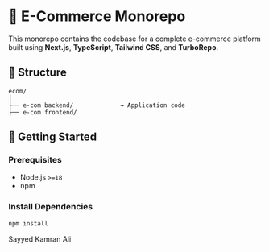 # 🛒 E-Commerce Monorepo

This monorepo contains the codebase for a complete e-commerce platform built using **Next.js**, **TypeScript**, **Tailwind CSS**, and **TurboRepo**.

## 📁 Structure

```
ecom/
│
├── e-com backend/             → Application code
├── e-com frontend/
```

## 🧰 Getting Started

### Prerequisites

- Node.js `>=18`
- npm

### Install Dependencies

```bash
npm install
```

Sayyed Kamran Ali
